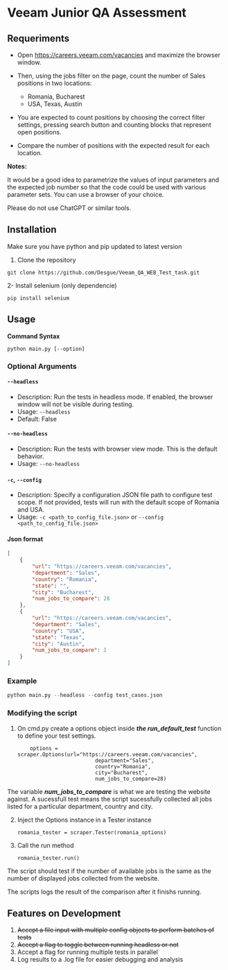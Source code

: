 # Veeam Junior QA Assessment

## Requeriments
- Open https://careers.veeam.com/vacancies and maximize the browser window.
- Then, using the jobs filter on the page, count the number of Sales positions in two locations:
  - Romania, Bucharest
  - USA, Texas, Austin
    
- You are expected to count positions by choosing the correct filter settings, pressing search
button and counting blocks that represent open positions.

- Compare the number of positions with the expected result for each location.

**Notes:**

It would be a good idea to parametrize the values of input parameters and the expected job
number so that the code could be used with various parameter sets.
You can use a browser of your choice.

Please do not use ChatGPT or similar tools.

## Installation
Make sure you have python and pip updated to latest version

1. Clone the repository
```
git clone https://github.com/Desgue/Veeam_QA_WEB_Test_task.git
```

2- Install selenium (only dependencie)
```
pip install selenium
```


## Usage

**Command Syntax** 
```
python main.py [--option]
```
### Optional Arguments

#### `--headless`
- Description: Run the tests in headless mode. If enabled, the browser window will not be visible during testing.
- Usage: `--headless`
- Default: False

#### `--no-headless`
- Description: Run the tests with browser view mode. This is the default behavior.
- Usage: `--no-headless`

#### `-c`, `--config`
- Description: Specify a configuration JSON file path to configure test scope. If not provided, tests will run with the default scope of Romania and USA.
- Usage: `-c <path_to_config_file.json>` or `--config <path_to_config_file.json>`

#### Json format
```json
[
    {
        "url": "https://careers.veeam.com/vacancies",
        "department": "Sales",
        "country": "Romania",
        "state": "",
        "city": "Bucharest",
        "num_jobs_to_compare": 28
    },
    {
        "url": "https://careers.veeam.com/vacancies",
        "department": "Sales",
        "country": "USA",
        "state": "Texas",
        "city": "Austin",
        "num_jobs_to_compare": 1
    }
]
```

### Example
```python
python main.py --headless --config test_cases.json
```

### Modifying the script
1. On cmd.py create a options object inside ***the run_default_test*** function to define your test settings. 
   ```
       options = scraper.Options(url="https://careers.veeam.com/vacancies",
                            department="Sales",
                            country="Romania",
                            city="Bucharest",
                            num_jobs_to_compare=28)
   ```
The variable ***num_jobs_to_compare*** is what we are testing the website against. A sucessfull test means the script sucessfully collected all jobs listed for a particular department, country and city.

2. Inject the Options instance in a Tester instance
   ```
   romania_tester = scraper.Tester(romania_options)
   ```
3. Call the run method
   ```
   romania_tester.run()
   ```
The script should test if the number of available jobs is the same as the number of displayed jobs collected from the website.

The scripts logs the result of the comparison after it finishs running.

## Features on Development
1. ~~Accept a file input with multiple config objects to perform batches of tests~~
2. ~~Accept a flag to toggle between running headless or not~~
3. Accept a flag for running multiple tests in parallel
4. Log results to a .log file for easier debugging and analysis

   
